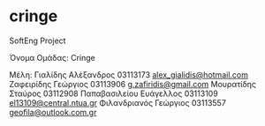 # cringe
SoftEng Project

Όνομα Ομάδας: Cringe

Μέλη:
  Γιαλίδης Αλέξανδρος     03113173  alex_gialidis@hotmail.com
  Ζαφειρίδης Γεώργιος     03113906  g.zafiridis@gmail.com
  Μουρατίδης Σταύρος      03112908
  Παπαβασιλείου Ευάγελλος 03113109  el13109@central.ntua.gr
  Φιλανδριανός Γεώργιος   03113557  geofila@outlook.com.gr
